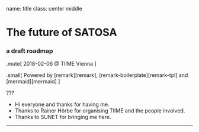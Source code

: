 name: title
class: center middle

# The future of SATOSA

### a draft roadmap

.mute[
2018-02-06 @ TIIME Vienna
]

.small[
Powered by
[remark][remark],
[remark-boilerplate][remark-tpl]
and
[mermaid][mermaid]
]

???

- Hi everyone and thanks for having me.
- Thanks to Rainer Hörbe for organising TIIME and the people involved.
- Thanks to SUNET for bringing me here.

---
